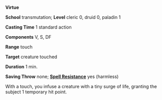  **Virtue**

**School** transmutation; **Level** cleric 0, druid 0, paladin 1

**Casting Time** 1 standard action

**Components** V, S, DF

**Range** touch

**Target** creature touched

**Duration** 1 min.

**Saving Throw** none; **[Spell Resistance](../glossary#_spell-resistance)** yes (harmless)

With a touch, you infuse a creature with a tiny surge of life, granting the subject 1 temporary hit point.

